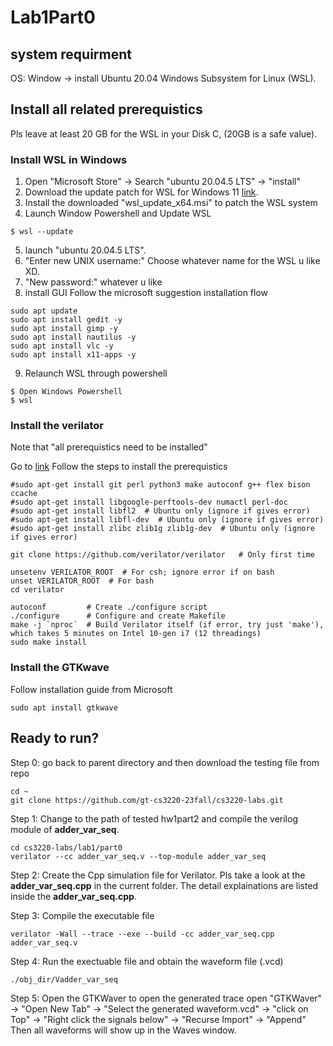 # Lab1Part0
## system requirment
OS: Window -> install Ubuntu 20.04 Windows Subsystem for Linux (WSL).

## Install all related prerequistics
Pls leave at least 20 GB for the WSL in your Disk C, (20GB is a safe value). 
### Install WSL in Windows
1. Open "Microsoft Store" -> Search "ubuntu 20.04.5 LTS" -> "install"
2. Download the update patch for WSL for Windows 11 [link](https://wslstorestorage.blob.core.windows.net/wslblob/wsl_update_x64.msi).
3. Install the downloaded "wsl_update_x64.msi" to patch the WSL system
4. Launch Window Powershell and Update WSL
```
$ wsl --update
```
5. launch "ubuntu 20.04.5 LTS".
6. "Enter new UNIX username:" Choose whatever name for the WSL u like XD.
7. "New password:" whatever u like
8. install GUI
Follow the microsoft suggestion installation flow
```
sudo apt update
sudo apt install gedit -y
sudo apt install gimp -y
sudo apt install nautilus -y
sudo apt install vlc -y
sudo apt install x11-apps -y
```
9. Relaunch WSL through powershell
```
$ Open Windows Powershell
$ wsl
```

### Install the verilator
Note that "all prerequistics need to be installed" 

Go to [link](https://verilator.org/guide/latest/install.html#git-quick-install)
Follow the steps to install the prerequistics

```
#sudo apt-get install git perl python3 make autoconf g++ flex bison ccache
#sudo apt-get install libgoogle-perftools-dev numactl perl-doc
#sudo apt-get install libfl2  # Ubuntu only (ignore if gives error)
#sudo apt-get install libfl-dev  # Ubuntu only (ignore if gives error)
#sudo apt-get install zlibc zlib1g zlib1g-dev  # Ubuntu only (ignore if gives error)

git clone https://github.com/verilator/verilator   # Only first time

unsetenv VERILATOR_ROOT  # For csh; ignore error if on bash
unset VERILATOR_ROOT  # For bash
cd verilator

autoconf         # Create ./configure script
./configure      # Configure and create Makefile
make -j `nproc`  # Build Verilator itself (if error, try just 'make'), which takes 5 minutes on Intel 10-gen i7 (12 threadings)
sudo make install
```

### Install the GTKwave
Follow installation guide from Microsoft
```
sudo apt install gtkwave
```

## Ready to run?
Step 0: go back to parent directory and then download the testing file from repo 
```
cd ~
git clone https://github.com/gt-cs3220-23fall/cs3220-labs.git
```

Step 1: Change to the path of tested hw1part2 and compile the verilog module of **adder_var_seq**. 
```
cd cs3220-labs/lab1/part0
verilator --cc adder_var_seq.v --top-module adder_var_seq
```

Step 2: Create the Cpp simulation file for Verilator. Pls take a look at the **adder_var_seq.cpp** in the current folder. The detail explainations are listed inside the  **adder_var_seq.cpp**.

Step 3: Compile the executable file
```
verilator -Wall --trace --exe --build -cc adder_var_seq.cpp adder_var_seq.v
```

Step 4: Run the exectuable file and obtain the waveform file (.vcd)
```
./obj_dir/Vadder_var_seq
```

Step 5: Open the GTKWaver to open the generated trace
open "GTKWaver" -> "Open New Tab" -> "Select the generated waveform.vcd" -> "click on Top" -> "Right click the signals below" -> "Recurse Import" -> "Append" 
Then all waveforms will show up in the Waves window.
